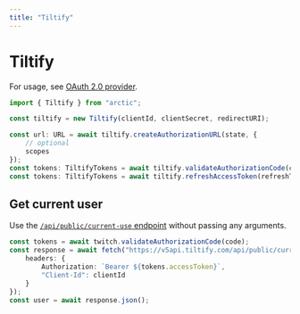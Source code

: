 ```yaml
---
title: "Tiltify"
---
```


# Tiltify

For usage, see [OAuth 2.0 provider](/guides/oauth2).

```ts
import { Tiltify } from "arctic";

const tiltify = new Tiltify(clientId, clientSecret, redirectURI);
```

```ts
const url: URL = await tiltify.createAuthorizationURL(state, {
	// optional
	scopes
});
const tokens: TiltifyTokens = await tiltify.validateAuthorizationCode(code);
const tokens: TiltifyTokens = await tiltify.refreshAccessToken(refreshToken);
```

## Get current user

Use the [`/api/public/current-use` endpoint](https://developers.tiltify.com/api-reference/public#tag/user/operation/V5ApiWeb.Public.UserController.current_user) without passing any arguments.

```ts
const tokens = await twitch.validateAuthorizationCode(code);
const response = await fetch("https://v5api.tiltify.com/api/public/current-user", {
	headers: {
		Authorization: `Bearer ${tokens.accessToken}`,
		"Client-Id": clientId
	}
});
const user = await response.json();
```
